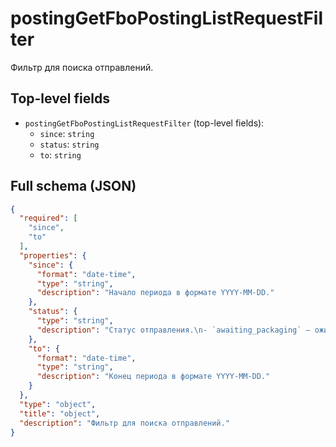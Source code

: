 # postingGetFboPostingListRequestFilter

Фильтр для поиска отправлений.

## Top-level fields
- `postingGetFboPostingListRequestFilter` (top-level fields):
  - `since`: `string`
  - `status`: `string`
  - `to`: `string`

## Full schema (JSON)
```json
{
  "required": [
    "since",
    "to"
  ],
  "properties": {
    "since": {
      "format": "date-time",
      "type": "string",
      "description": "Начало периода в формате YYYY-MM-DD."
    },
    "status": {
      "type": "string",
      "description": "Статус отправления.\n- `awaiting_packaging` — ожидает упаковки,\n- `awaiting_deliver` — ожидает отгрузки,\n- `delivering` — доставляется,\n- `delivered` — доставлено,\n- `cancelled` — отменено.\n"
    },
    "to": {
      "format": "date-time",
      "type": "string",
      "description": "Конец периода в формате YYYY-MM-DD."
    }
  },
  "type": "object",
  "title": "object",
  "description": "Фильтр для поиска отправлений."
}
```
